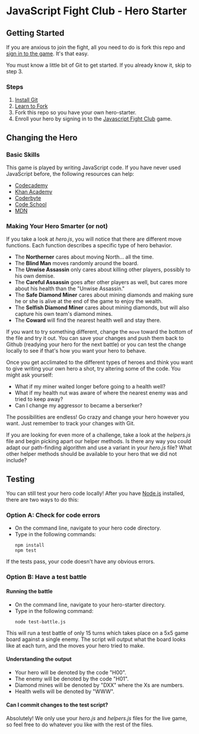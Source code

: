 # JavaScript Fight Club - Hero Starter

## Getting Started

If you are anxious to join the fight, all you need to do is fork this repo and [sign in to the game](http://jsfight.club/). It's that easy.

You must know a little bit of Git to get started. If you already know it, skip to step 3.

### Steps

1. [Install Git](https://help.github.com/articles/set-up-git/)
2. [Learn to Fork](https://help.github.com/articles/fork-a-repo/)
3. Fork this repo so you have your own hero-starter.
4. Enroll your hero by signing in to the [Javascript Fight Club](http://jsfight.club/) game.

## Changing the Hero

### Basic Skills
This game is played by writing JavaScript code. If you have never used JavaScript before, the following resources can help:
  * [Codecademy](http://www.codecademy.com/)
  * [Khan Academy](https://www.khanacademy.org/)
  * [Coderbyte](http://www.coderbyte.com/)
  * [Code School](https://www.codeschool.com/)
  * [MDN](https://developer.mozilla.org/en-US/docs/Web/JavaScript)


### Making Your Hero Smarter (or not)
If you take a look at *hero.js*, you will notice that there are different move functions. Each function describes a specific type of hero behavior. 

  * The **Northerner** cares about moving North... all the time.
  * The **Blind Man** moves randomly around the board.
  * The **Unwise Assassin** only cares about killing other players, possibly to his own demise.
  * The **Careful Assassin** goes after other players as well, but cares more about his health than the "Unwise Assassin."
  * The **Safe Diamond Miner** cares about mining diamonds and making sure he or she is alive at the end of the game to enjoy the wealth.
  * The **Selfish Diamond Miner** cares about mining diamonds, but will also capture his own team's diamond mines.
  * The **Coward** will find the nearest health well and stay there.

If you want to try something different, change the `move` toward the bottom of the file and try it out. You can save your changes and push them back to Github (readying your hero for the next battle) or you can test the change locally to see if that's how you want your hero to behave.

Once you get acclimated to the different types of heroes and think you want to give writing your own hero a shot, try altering some of the code. You might ask yourself:
- What if my miner waited longer before going to a health well?
- What if my health nut was aware of where the nearest enemy was and tried to keep away?
- Can I change my aggressor to became a berserker?

The possibilities are endless! Go crazy and change your hero however you want. Just remember to track your changes with Git.

If you are looking for even more of a challenge, take a look at the *helpers.js* file and begin picking apart our helper methods. Is there any way you could adapt our path-finding algorithm and use a variant in your *hero.js* file? What other helper methods should be available to your hero that we did not include?

## Testing

You can still test your hero code locally! After you have [Node.js](https://nodejs.org) installed, there are two ways to do this:

### Option A: Check for code errors

- On the command line, navigate to your hero code directory.
- Type in the following commands:
  ```
  npm install
  npm test
  ```
If the tests pass, your code doesn't have any obvious errors.

### Option B: Have a test battle


#### Running the battle

- On the command line, navigate to your hero-starter directory.
- Type in the following command:
  ```
  node test-battle.js
  ```
This will run a test battle of only 15 turns which takes place on a 5x5 game board against a single enemy. The script will output what the board looks like at each turn, and the moves your hero tried to make.

#### Understanding the output
- Your hero will be denoted by the code "H00".
- The enemy will be denoted by the code "H01".
- Diamond mines will be denoted by "DXX" where the Xs are numbers.
- Health wells will be denoted by "WWW".

#### Can I commit changes to the test script?
Absolutely! We only use your *hero.js* and *helpers.js* files for the live game, so feel free to do whatever you like with the rest of the files.